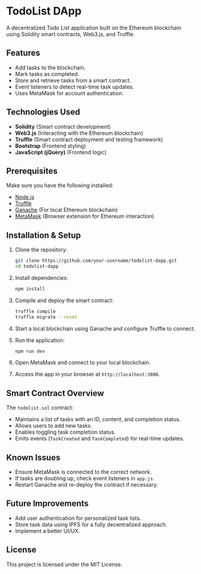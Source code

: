 # TodoList DApp

A decentralized Todo List application built on the Ethereum blockchain using Solidity smart contracts, Web3.js, and Truffle.

## Features
- Add tasks to the blockchain.
- Mark tasks as completed.
- Store and retrieve tasks from a smart contract.
- Event listeners to detect real-time task updates.
- Uses MetaMask for account authentication.

## Technologies Used
- **Solidity** (Smart contract development)
- **Web3.js** (Interacting with the Ethereum blockchain)
- **Truffle** (Smart contract deployment and testing framework)
- **Bootstrap** (Frontend styling)
- **JavaScript (jQuery)** (Frontend logic)

## Prerequisites
Make sure you have the following installed:
- [Node.js](https://nodejs.org/)
- [Truffle](https://www.trufflesuite.com/docs/truffle/getting-started/installation)
- [Ganache](https://trufflesuite.com/ganache/) (For local Ethereum blockchain)
- [MetaMask](https://metamask.io/) (Browser extension for Ethereum interaction)

## Installation & Setup

1. Clone the repository:
   ```sh
   git clone https://github.com/your-username/todolist-dapp.git
   cd todolist-dapp
   ```

2. Install dependencies:
   ```sh
   npm install
   ```

3. Compile and deploy the smart contract:
   ```sh
   truffle compile
   truffle migrate --reset
   ```

4. Start a local blockchain using Ganache and configure Truffle to connect.

5. Run the application:
   ```sh
   npm run dev
   ```

6. Open MetaMask and connect to your local blockchain.

7. Access the app in your browser at `http://localhost:3000`.

## Smart Contract Overview
The `todolist.sol` contract:
- Maintains a list of tasks with an ID, content, and completion status.
- Allows users to add new tasks.
- Enables toggling task completion status.
- Emits events (`TaskCreated` and `TaskCompleted`) for real-time updates.

## Known Issues
- Ensure MetaMask is connected to the correct network.
- If tasks are doubling up, check event listeners in `app.js`.
- Restart Ganache and re-deploy the contract if necessary.

## Future Improvements
- Add user authentication for personalized task lists.
- Store task data using IPFS for a fully decentralized approach.
- Implement a better UI/UX.

## License
This project is licensed under the MIT License.

